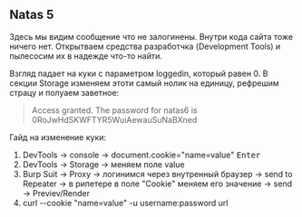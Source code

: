 ## Natas 5

Здесь мы видим сообщение что не залогинены. Внутри кода сайта тоже ничего нет. Открытваем средства разработчка (Development Tools) и пылесосим их в надежде что-то найти. 

Взгляд падает на куки с параметром loggedin, который равен 0. В секции Storage изменяем этоти самый нолик на единицу, рефрешим страцу и полуаем заветное:

> Access granted. The password for natas6 is 0RoJwHdSKWFTYR5WuiAewauSuNaBXned

Гайд на изменение куки:
1. DevTools -> console -> document.cookie="name=value" <kbd>Enter</kbd>
2. DevTools -> Storage -> меняем поле value
3. Burp Suit -> Proxy -> логинимся через внутренный браузер -> send to Repeater -> в рипетере в поле "Cookie" меняем его значение -> send -> Previev/Render
4. curl --cookie "name=value" -u username:password url